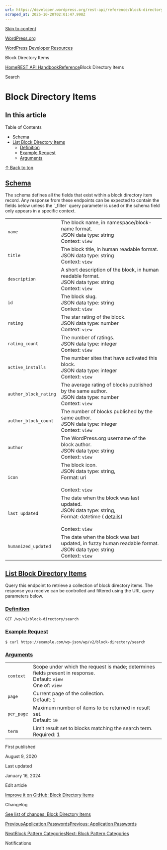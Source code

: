 ```yaml
---
url: https://developer.wordpress.org/rest-api/reference/block-directory-items
scraped_at: 2025-10-20T02:01:47.998Z
---
```


[Skip to content](https://developer.wordpress.org/rest-api/reference/block-directory-items/#wp--skip-link--target)

[WordPress.org](https://wordpress.org/)

[WordPress Developer Resources](https://developer.wordpress.org/)

Block Directory Items


[Home](https://developer.wordpress.org/)[REST API Handbook](https://developer.wordpress.org/rest-api/)[Reference](https://developer.wordpress.org/rest-api/reference/)Block Directory Items

Search

# Block Directory Items

## In this article

Table of Contents

- [Schema](https://developer.wordpress.org/rest-api/reference/block-directory-items/#schema)
- [List Block Directory Items](https://developer.wordpress.org/rest-api/reference/block-directory-items/#list-block-directory-items)
  - [Definition](https://developer.wordpress.org/rest-api/reference/block-directory-items/#definition)
  - [Example Request](https://developer.wordpress.org/rest-api/reference/block-directory-items/#example-request)
  - [Arguments](https://developer.wordpress.org/rest-api/reference/block-directory-items/#arguments)

[↑ Back to top](https://developer.wordpress.org/rest-api/reference/block-directory-items/#wp--skip-link--target)

## [Schema](https://developer.wordpress.org/rest-api/reference/block-directory-items/\#schema)

The schema defines all the fields that exist within a block directory item record. Any response from these endpoints can be expected to contain the fields below unless the \`\_filter\` query parameter is used or the schema field only appears in a specific context.

|     |     |
| --- | --- |
| `name` | The block name, in namespace/block-name format.<br>JSON data type: string <br>Context: `view` |
| `title` | The block title, in human readable format.<br>JSON data type: string <br>Context: `view` |
| `description` | A short description of the block, in human readable format.<br>JSON data type: string <br>Context: `view` |
| `id` | The block slug.<br>JSON data type: string <br>Context: `view` |
| `rating` | The star rating of the block.<br>JSON data type: number <br>Context: `view` |
| `rating_count` | The number of ratings.<br>JSON data type: integer <br>Context: `view` |
| `active_installs` | The number sites that have activated this block.<br>JSON data type: integer <br>Context: `view` |
| `author_block_rating` | The average rating of blocks published by the same author.<br>JSON data type: number <br>Context: `view` |
| `author_block_count` | The number of blocks published by the same author.<br>JSON data type: integer <br>Context: `view` |
| `author` | The WordPress.org username of the block author.<br>JSON data type: string <br>Context: `view` |
| `icon` | The block icon.<br>JSON data type: string,<br>Format: uri<br> <br>Context: `view` |
| `last_updated` | The date when the block was last updated.<br>JSON data type: string,<br>Format: datetime ( [details](https://core.trac.wordpress.org/ticket/41032))<br> <br>Context: `view` |
| `humanized_updated` | The date when the block was last updated, in fuzzy human readable format.<br>JSON data type: string <br>Context: `view` |

## [List Block Directory Items](https://developer.wordpress.org/rest-api/reference/block-directory-items/\#list-block-directory-items)

Query this endpoint to retrieve a collection of block directory items. The response you receive can be controlled and filtered using the URL query parameters below.

### [Definition](https://developer.wordpress.org/rest-api/reference/block-directory-items/\#definition)

`GET /wp/v2/block-directory/search`

### [Example Request](https://developer.wordpress.org/rest-api/reference/block-directory-items/\#example-request)

`$ curl https://example.com/wp-json/wp/v2/block-directory/search`

### [Arguments](https://developer.wordpress.org/rest-api/reference/block-directory-items/\#arguments)

|     |     |
| --- | --- |
| `context` | Scope under which the request is made; determines fields present in response.<br>Default: `view`<br>One of: `view` |
| `page` | Current page of the collection.<br>Default: `1` |
| `per_page` | Maximum number of items to be returned in result set.<br>Default: `10` |
| `term` | Limit result set to blocks matching the search term.<br>Required: 1 |

First published

August 9, 2020

Last updated

January 16, 2024

Edit article

[Improve it on GitHub: Block Directory Items](https://github.com/WP-API/docs/edit/master/reference/block-directory-items.md)

Changelog

[See list of changes: Block Directory Items](https://github.com/WP-API/docs/commits/master/reference/block-directory-items.md)

[PreviousApplication PasswordsPrevious: Application Passwords](https://developer.wordpress.org/rest-api/reference/application-passwords/)

[NextBlock Pattern CategoriesNext: Block Pattern Categories](https://developer.wordpress.org/rest-api/reference/block-pattern-categories/)

Notifications